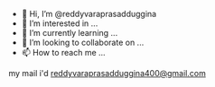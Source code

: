 - 👋 Hi, I’m @reddyvaraprasadduggina
- 👀 I’m interested in ...
- 🌱 I’m currently learning ...
- 💞️ I’m looking to collaborate on ...
- 📫 How to reach me ...

<!---
reddyvaraprasadduggina/reddyvaraprasadduggina is a ✨ special ✨ repository because its `README.md` (this file) appears on your GitHub profile.
You can click the Preview link to take a look at your changes.
--->
my mail i'd reddyvaraprasadduggina400@gmail.com
